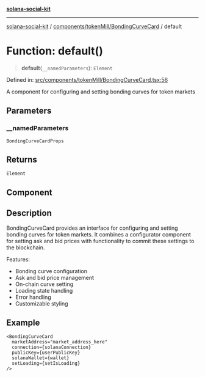 [**solana-social-kit**](../../../../README.md)

***

[solana-social-kit](../../../../README.md) / [components/tokenMill/BondingCurveCard](../README.md) / default

# Function: default()

> **default**(`__namedParameters`): `Element`

Defined in: [src/components/tokenMill/BondingCurveCard.tsx:56](https://github.com/SendArcade/solana-social-starter/blob/03568260ca96ed63f77049843c721de1cb011893/src/components/tokenMill/BondingCurveCard.tsx#L56)

A component for configuring and setting bonding curves for token markets

## Parameters

### \_\_namedParameters

`BondingCurveCardProps`

## Returns

`Element`

## Component

## Description

BondingCurveCard provides an interface for configuring and setting bonding curves
for token markets. It combines a configurator component for setting ask and bid
prices with functionality to commit these settings to the blockchain.

Features:
- Bonding curve configuration
- Ask and bid price management
- On-chain curve setting
- Loading state handling
- Error handling
- Customizable styling

## Example

```tsx
<BondingCurveCard
  marketAddress="market_address_here"
  connection={solanaConnection}
  publicKey={userPublicKey}
  solanaWallet={wallet}
  setLoading={setIsLoading}
/>
```
